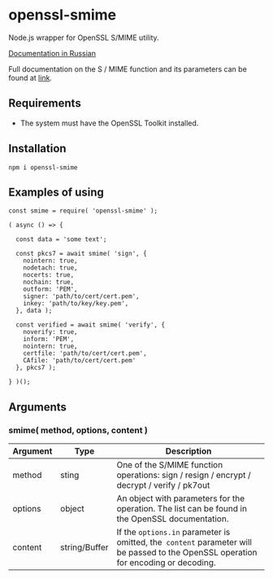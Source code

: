 # openssl-smime

Node.js wrapper for OpenSSL S/MIME utility.

[Documentation in Russian](langs/README-RU.md)

Full documentation on the S / MIME function and its parameters can be found at [link](https://www.openssl.org/docs/man1.0.2/man1/openssl-smime.html).

## Requirements

- The system must have the OpenSSL Toolkit installed.

## Installation

`npm i openssl-smime`

## Examples of using

```
const smime = require( 'openssl-smime' );

( async () => {

  const data = 'some text';

  const pkcs7 = await smime( 'sign', {
    nointern: true,
    nodetach: true,
    nocerts: true,
    nochain: true,
    outform: 'PEM',
    signer: 'path/to/cert/cert.pem',
    inkey: 'path/to/key/key.pem',
  }, data );

  const verified = await smime( 'verify', {
    noverify: true,
    inform: 'PEM',
    nointern: true,
    certfile: 'path/to/cert/cert.pem',
    CAfile: 'path/to/cert/cert.pem'
  }, pkcs7 );

} )();
```

## Arguments

### smime( method, options, content )

| Argument | Type | Description |
| --- | --- | --- |
| method | sting | One of the S/MIME function operations: sign / resign / encrypt / decrypt / verify / pk7out |
| options | object | An object with parameters for the operation. The list can be found in the OpenSSL documentation. |
| content | string/Buffer | If the `options.in` parameter is omitted, the` content` parameter will be passed to the OpenSSL operation for encoding or decoding. |

